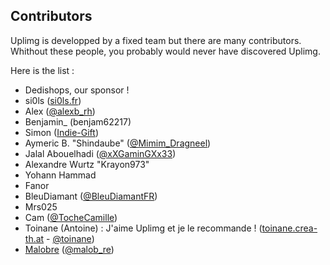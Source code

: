 Contributors
---------
Uplimg is developped by a fixed team but there are many contributors. Whithout these people, you probably would never have discovered Uplimg.

Here is the list :

 * Dedishops, our sponsor ! 
 * si0ls ([si0ls.fr](http://www.si0ls.fr/, "www.si0ls.fr"))
 * Alex ([@alexb_rh](https://twitter.com/alexb_rh))
 * Benjamin_ (benjam62217)
 * Simon ([Indie-Gift](http://indie-gift.fr "Indie-Gift"))
 * Aymeric B. "Shindaube" ([@Mimim_Dragneel](https://twitter.com/Mimim_Dragneel))
 * Jalal Abouelhadi ([@xXGaminGXx33](https://twitter.com/xXGaminGXx33))
 * Alexandre Wurtz "Krayon973"
 * Yohann Hammad
 * Fanor
 * BleuDiamant ([@BleuDiamantFR](https://twitter.com/BleuDiamantFR))
 * Mrs025
 * Cam ([@TocheCamille](https://twitter.com/TocheCamille))
 * Toinane (Antoine) : J'aime Uplimg et je le recommande ! ([toinane.crea-th.at](https://toinane.crea-th.at) - [@toinane](https://twitter.com/toinane))
 * [Malobre](http://malob.re) ([@malob_re](https://twitter.com/malob_re))
